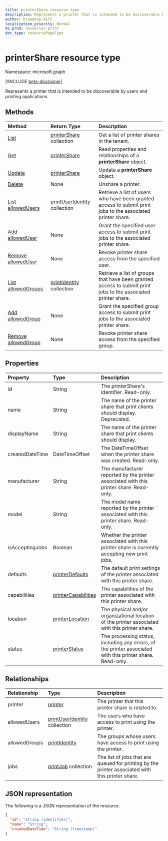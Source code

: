 ```yaml
---
title: printerShare resource type
description: Represents a printer that is intended to be discoverable by users and printing applications.
author: braedenp-msft
localization_priority: Normal
ms.prod: universal-print
doc_type: resourcePageType
---
```


# printerShare resource type

Namespace: microsoft.graph

[!INCLUDE [beta-disclaimer](../../includes/beta-disclaimer.md)]

Represents a printer that is intended to be discoverable by users and printing applications.

## Methods

| Method       | Return Type | Description |
|:-------------|:------------|:------------|
| [List](../api/print-list-shares.md) | [printerShare](printershare.md) collection | Get a list of printer shares in the tenant. |
| [Get](../api/printershare-get.md) | [printerShare](printershare.md) | Read properties and relationships of a **printerShare** object. |
| [Update](../api/printershare-update.md) | [printerShare](printershare.md) | Update a **printerShare** object. |
| [Delete](../api/printershare-delete.md) | None | Unshare a printer. |
| [List allowedUsers](../api/printershare-list-allowedusers.md) | [printUserIdentity](printuseridentity.md) collection | Retrieve a list of users who have been granted access to submit print jobs to the associated printer share. |
| [Add allowedUser](../api/printershare-post-allowedusers.md) | None | Grant the specified user access to submit print jobs to the associated printer share. |
| [Remove allowedUser](../api/printershare-delete-alloweduser.md) | None | Revoke printer share access from the specified user. |
| [List allowedGroups](../api/printershare-list-allowedgroups.md) | [printIdentity](printidentity.md) collection | Retrieve a list of groups that have been granted access to submit print jobs to the associated printer share. |
| [Add allowedGroup](../api/printershare-post-allowedgroups.md) | None | Grant the specified group access to submit print jobs to the associated printer share. |
| [Remove allowedGroup](../api/printershare-delete-allowedgroup.md) | None | Revoke printer share access from the specified group. |

## Properties
| Property     | Type        | Description |
|:-------------|:------------|:------------|
|id|String| The printerShare's identifier. Read-only.|
|name|String|The name of the printer share that print clients should display. Deprecated.|
|displayName|String|The name of the printer share that print clients should display.|
|createdDateTime|DateTimeOffset|The DateTimeOffset when the printer share was created. Read-only.|
|manufacturer|String|The manufacturer reported by the printer associated with this printer share. Read-only.|
|model|String|The model name reported by the printer associated with this printer share. Read-only.|
|isAcceptingJobs|Boolean|Whether the printer associated with this printer share is currently accepting new print jobs.|
|defaults|[printerDefaults](printerdefaults.md)|The default print settings of the printer associated with this printer share.|
|capabilities|[printerCapabilities](printercapabilities.md)|The capabilities of the printer associated with this printer share.|
|location|[printerLocation](printerlocation.md)|The physical and/or organizational location of the printer associated with this printer share.|
|status|[printerStatus](printerstatus.md)|The processing status, including any errors, of the printer associated with this printer share. Read-only.|

## Relationships
| Relationship | Type        | Description |
|:-------------|:------------|:------------|
|printer|[printer](printer.md)|The printer that this printer share is related to. |
|allowedUsers|[printUserIdentity](printuseridentity.md) collection|The users who have access to print using the printer.|
|allowedGroups|[printIdentity](printidentity.md)|The groups whose users have access to print using the printer.|
|jobs|[printJob](printjob.md) collection| The list of jobs that are queued for printing by the printer associated with this printer share.|

## JSON representation

The following is a JSON representation of the resource.

<!-- {
  "blockType": "resource",
  "optionalProperties": [

  ],
  "@odata.type": "microsoft.graph.printerShare",
  "keyProperty": "id",
  "baseType":"microsoft.graph.entity"
}-->

```json
{
  "id": "String (identifier)",
  "name": "String",
  "createdDateTime": "String (timestamp)"
}
```

<!-- uuid: 8fcb5dbc-d5aa-4681-8e31-b001d5168d79
2015-10-25 14:57:30 UTC -->
<!-- {
  "type": "#page.annotation",
  "description": "printerShare resource",
  "keywords": "",
  "section": "documentation",
  "tocPath": ""
}-->
